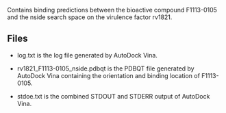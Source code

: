 Contains binding predictions between the bioactive compound F1113-0105 and the nside search space on the virulence factor rv1821.

## Files

- log.txt is the log file generated by AutoDock Vina.

- rv1821_F1113-0105_nside.pdbqt is the PDBQT file generated by AutoDock Vina containing the orientation and binding location of F1113-0105.

- stdoe.txt is the combined STDOUT and STDERR output of AutoDock Vina.

